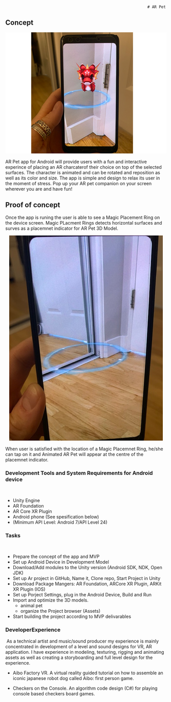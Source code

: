                                                                   # AR Pet


## Concept

<p align="center">
  <img src="dino_PH.png"> 
</p>


AR Pet app for Android will provide users with a fun and interactive experince of placing an AR charcaterof their choice on top of the selected surfaces. The character is animated and can be rotated and reposition as well as its color and size. The app is simple and design to relax its user in the moment of stress. Pop up your AR pet companion on your screen wherever you are and have fun!


## Proof of concept
Once the app is runing the user is able to see a Magic Placement Ring on the device screen. Magic PLacment Rings detects horizontal surfaces and surves as a placemnet indicator for AR Pet 3D Model.  
<p align="center">
  <img src="Magic_Circle.jpg"> 
</p>
When user is satisfied with the location of a Magic Placemnet Ring, he/she can tap on it and Animated AR Pet will appear at the centre of the placemnet indicator. 


### Development Tools and System Requirements for Android device
​
- Unity Engine
- AR Foundation 
- AR Core XR Plugin
- Android phone (See spesification below)
- (Minimum API Level: Android 7/API Level 24)


### Tasks
​
- Prepare the concept of the app and MVP
- Set up Android Device in Development Model
- Download/Add modules to the Unity version (Android SDK, NDK, Open JDK)
- Set up Ar project in GitHub, Name it, Clone repo, Start Project in Unity
- Download Package Mangers: AR Foundation, ARCore XR Plugin, ARKit XR Plugin (IOS)
- Set up Porject Settings, plug in the Android Device, Build and Run
- Import and optimize the 3D models.
​
	- animal pet
​
	- organize the Project browser (Assets)
- Start building the project according to MVP delivarables
​
​
### DeveloperExperience
​
As a technical artist and music/sound producer my experience is mainly concentrated in development of a level and sound designs for VR, AR application. I have experience in modeling, texturing, rigging and animating assets as well as creating a storyboarding and full level design for the experience. 

- Aibo Factory VR.
A virtual reality guided tutorial on how to assemble an iconic japanese robot dog called Aibo: first person game. 


- Checkers on the Console. 
An algorithm code design (C#)  for playing console based checkers board games.



		
